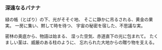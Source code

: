 ### 深遠なるバナナ

緑の帳（とばり）の下、光がそそぐ地、
そこに静かに吊るされる、黄金の果実。
一房に集い、黙して時を待つ、
宇宙の秘密を宿した、不思議な実。

密林の奥底から、物語は始まる、
湿った空気、赤道直下の光に包まれて。
たくましい茎は、威厳のある柱のように、
忘れられた大地からの贈り物を支える。
